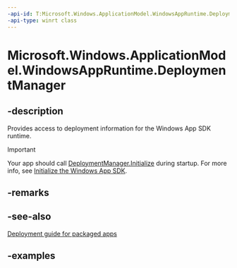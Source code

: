 ```yaml
---
-api-id: T:Microsoft.Windows.ApplicationModel.WindowsAppRuntime.DeploymentManager
-api-type: winrt class
---
```


# Microsoft.Windows.ApplicationModel.WindowsAppRuntime.DeploymentManager

<!--
public static class DeploymentManager
-->


## -description

Provides access to deployment information for the Windows App SDK runtime.

> [!IMPORTANT]
> Your app should call [DeploymentManager.Initialize](/windows/windows-app-sdk/api/winrt/Microsoft.Windows.ApplicationModel.WindowsAppRuntime.DeploymentManager.Initialize) during startup. For more info, see [Initialize the Windows App SDK](/windows/apps/package-and-deploy/deploy-overview#initialize-the-windows-app-sdk).

## -remarks

## -see-also

[Deployment guide for packaged apps](/windows/apps/windows-app-sdk/deploy-packaged-apps)

## -examples
